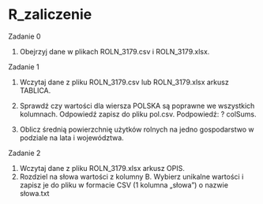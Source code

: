 # R_zaliczenie

Zadanie 0
1) Obejrzyj dane w plikach ROLN_3179.csv i ROLN_3179.xlsx.

Zadanie 1
1) Wczytaj dane z pliku ROLN_3179.csv lub ROLN_3179.xlsx arkusz TABLICA.
2) Sprawdź czy wartości dla wiersza POLSKA są poprawne we wszystkich kolumnach. Odpowiedź zapisz
do pliku pol.csv. Podpowiedź: ? colSums.

3) Oblicz średnią powierzchnię użytków rolnych na jedno gospodarstwo w podziale na lata i województwa.

Zadanie 2
1) Wczytaj dane z pliku ROLN_3179.xlsx arkusz OPIS.
2) Rozdziel na słowa wartości z kolumny B. Wybierz unikalne wartości i zapisz je do pliku w formacie
CSV (1 kolumna „słowa”) o nazwie słowa.txt
